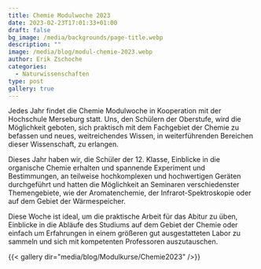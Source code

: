```yaml
---
title: Chemie Modulwoche 2023
date: 2023-02-23T17:01:33+01:00
draft: false
bg_image: /media/backgrounds/page-title.webp
description: ""
image: /media/blog/modul-chemie-2023.webp
author: Erik Zschoche
categories:
  - Naturwissenschaften
type: post
gallery: true
---
```

Jedes Jahr findet die Chemie Modulwoche in Kooperation mit der Hochschule Merseburg statt. Uns, den Schülern der Oberstufe, wird die Möglichkeit geboten, sich praktisch mit dem Fachgebiet der Chemie zu befassen und neues, weitreichendes Wissen, in weiterführenden Bereichen dieser Wissenschaft, zu erlangen. 

Dieses Jahr haben wir, die Schüler der 12. Klasse, Einblicke in die organische Chemie erhalten und spannende Experiment und Bestimmungen, an teilweise hochkomplexen und hochwertigen Geräten durchgeführt und hatten die Möglichkeit an Seminaren verschiedenster Themengebiete, wie der Aromatenchemie, der Infrarot-Spektroskopie oder auf dem Gebiet der Wärmespeicher. 

Diese Woche ist ideal, um die praktische Arbeit für das Abitur zu üben, Einblicke in die Abläufe des Studiums auf dem Gebiet der Chemie oder einfach um Erfahrungen in einem größeren gut ausgestatteten Labor zu sammeln und sich mit kompetenten Professoren auszutauschen.



{{< gallery dir="media/blog/Modulkurse/Chemie2023" />}}


